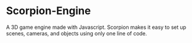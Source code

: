 # Scorpion-Engine
A 3D game engine made with Javascript. Scorpion makes it easy to set up scenes, cameras, and objects using only one line of code.
